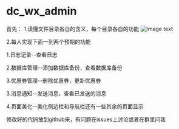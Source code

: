 # dc_wx_admin
首先：
1.读懂文件目录各自的含义，每个目录各自的功能
![Image text](https://www.glutbysj2019.cn/admin/goodsimage/1.png)

2.每人实现下面一到两个预期的功能

1.日志记录--查看日志

2.数据库管理--添加数据库备份，查看数据库备份

3.优惠券管理--删除优惠券，更新优惠券

3.消息通知--发送消息，查看已发送的消息

4.页面美化--美化侧边栏和导航栏还有一些其余的页面显示


修改好的代码放到github来，有问题在issues上讨论或者在群里问我
